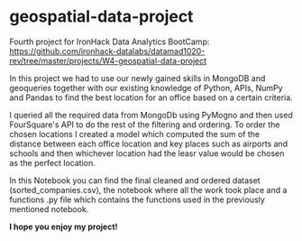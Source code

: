 # geospatial-data-project
Fourth project for IronHack Data Analytics BootCamp: https://github.com/ironhack-datalabs/datamad1020-rev/tree/master/projects/W4-geospatial-data-project

In this project we had to use our newly gained skills in MongoDB and geoqueries together with our existing knowledge of Python, APIs, NumPy and Pandas to find the best location for an office based on a certain criteria.

I queried all the required data from MongoDb using PyMogno and then used FourSquare's API to do the rest of the filtering and ordering. To order the chosen locations I created a model which computed the sum of the distance between each office location and key places such as airports and schools and then whichever location had the leasr value would be chosen as the perfect location.

In this Notebook you can find the final cleaned and ordered dataset (sorted_companies.csv), the notebook where all the work took place and a functions .py file which contains the functions used in the previously mentioned notebook.

**I hope you enjoy my project!**
